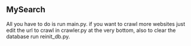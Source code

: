 ## MySearch ##
All you have to do is run main.py.
if you want to crawl more websites just edit the url to crawl in crawler.py at the very bottom, also to clear the database run reinit_db.py.